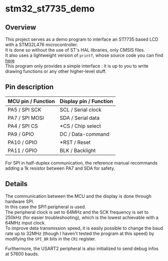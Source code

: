 # stm32_st7735_demo
## Overview
This project serves as a demo program to interface an ST7735 based LCD with a STM32L476 microcontroller. <br>
It is done so without the use of ST's HAL libraries, only CMSIS files. <br>
It also uses a lightweight version of `printf`, whose source code you can find [here](https://www.menie.org/georges/embedded/small_printf_source_code.html) <br>
This program only provides a simple interface : it is up to you to write drawing functions or any other higher-level stuff.

## Pin description
| MCU pin / Function | Display pin / Function |
|--------------------|------------------------|
|PA5 / SPI SCK       | SCL / Serial clock     |
|PA7 / SPI MOSI      | SDA / Serial data      |
|PA4 / SPI CS        | *CS / Chip select      |
|PA9 / GPIO          | DC / Data-command      |
|PA10 / GPIO         | *RST / Reset           |
|PA11 / GPIO         | BLK / Backlight        |

For SPI in half-duplex communication, the reference manual recommands adding a 1k resistor between PA7 and SDA for safety.

## Details
The communication between the MCU and the display is done through hardware SPI. <br>
In this case the SPI1 peripheral is used. <br>
The peripheral clock is set to 64MHz and the SCK frequency is set to 250kHz (for easier troubleshooting), which is the lowest achievable with a 64MHz input clock. <br>
To improve data transmission speed, it is easily possible to change the baud rate up to 32MHz (though I haven't tested the program at this speed) by modifying the `SPI_BR` bits in the `CR1` register. <br>

Furthermore, the USART2 peripheral is also initialized to send debug infos at 57600 bauds.